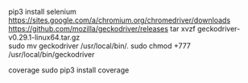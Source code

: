 pip3 install selenium
    https://sites.google.com/a/chromium.org/chromedriver/downloads
    https://github.com/mozilla/geckodriver/releases
tar xvzf geckodriver-v0.29.1-linux64.tar.gz    
sudo mv geckodriver /usr/local/bin/.
sudo chmod +777 /usr/local/bin/geckodriver

coverage
sudo pip3 install coverage